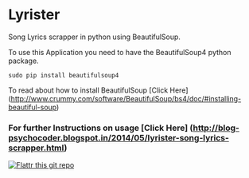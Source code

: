 Lyrister
========

Song Lyrics scrapper in python using BeautifulSoup.

To use this Application you need to have the BeautifulSoup4 python package.

`sudo pip install beautifulsoup4`

To read about how to install BeautifulSoup [Click Here] (http://www.crummy.com/software/BeautifulSoup/bs4/doc/#installing-beautiful-soup)

### For further Instructions on usage [Click Here] (http://blog-psychocoder.blogspot.in/2014/05/lyrister-song-lyrics-scrapper.html)

[![Flattr this git repo](http://api.flattr.com/button/flattr-badge-large.png)](https://flattr.com/submit/auto?user_id=Psycho_Coder&url=https://github.com/AnimeshShaw/Lyrister&title=Lyrister&language=&tags=github&category=software) 
